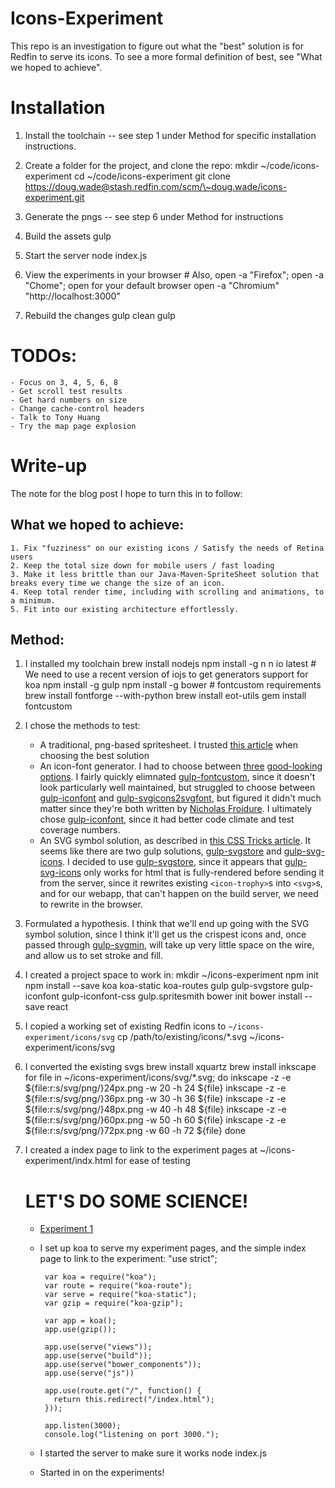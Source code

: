 # Icons-Experiment
This repo is an investigation to figure out what the "best" solution is for Redfin to serve its icons.  To see a more formal definition of best, see "What we hoped to achieve".

# Installation
1. Install the toolchain -- see step 1 under Method for specific installation instructions.

2. Create a folder for the project, and clone the repo:
		mkdir ~/code/icons-experiment
		cd ~/code/icons-experiment
		git clone https://doug.wade@stash.redfin.com/scm/\~doug.wade/icons-experiment.git

3. Generate the pngs -- see step 6 under Method for instructions

3. Build the assets
		gulp

4. Start the server
		node index.js

5. View the experiments in your browser
		# Also, open -a "Firefox"; open -a "Chome"; open for your default browser
		open -a "Chromium" "http://localhost:3000"

6. Rebuild the changes
		gulp clean
		gulp

# TODOs:
	- Focus on 3, 4, 5, 6, 8
	- Get scroll test results
	- Get hard numbers on size
	- Change cache-control headers
	- Talk to Tony Huang
	- Try the map page explosion

# Write-up
The note for the blog post I hope to turn this in to follow:

## What we hoped to achieve:
	1. Fix "fuzziness" on our existing icons / Satisfy the needs of Retina users
	2. Keep the total size down for mobile users / fast loading
	3. Make it less brittle than our Java-Maven-SpriteSheet solution that breaks every time we change the size of an icon.
	4. Keep total render time, including with scrolling and animations, to a minimum.
	5. Fit into our existing architecture effortlessly.

## Method:

1. I installed my toolchain
		brew install nodejs
		npm install -g n
		n io latest # We need to use a recent version of iojs to get generators support for koa
		npm install -g gulp
		npm install -g bower
		# fontcustom requirements
		brew install fontforge --with-python
		brew install eot-utils
		gem install fontcustom
2. I chose the methods to test:
	+ A traditional, png-based spritesheet.  I trusted [this article](http://frontendbabel.info/articles/css-sprites-with-gulp/) when choosing the best solution
	+ An icon-font generator.  I had to choose between [three](https://github.com/nfroidure/gulp-iconfont) [good-looking](https://github.com/nfroidure/gulp-svgicons2svgfont) [options](https://github.com/johanbrook/gulp-fontcustom).  I fairly quickly elimnated [gulp-fontcustom](https://github.com/johanbrook/gulp-fontcustom), since it doesn't look particularly well maintained, but struggled to choose between [gulp-iconfont](https://github.com/nfroidure/gulp-iconfont) and [gulp-svgicons2svgfont](https://github.com/nfroidure/gulp-svgicons2svgfont), but figured it didn't much matter since they're both written by [Nicholas Froidure](https://github.com/nfroidure).  I ultimately chose [gulp-iconfont](https://github.com/nfroidure/gulp-iconfont), since it had better code climate and test coverage numbers.
	+ An SVG symbol solution, as described in [this CSS Tricks article](https://css-tricks.com/svg-symbol-good-choice-icons/). It seems like there are two gulp solutions, [gulp-svgstore](https://github.com/w0rm/gulp-svgstore) and [gulp-svg-icons](https://github.com/coma/gulp-svg-icons).  I decided to use [gulp-svgstore](https://github.com/w0rm/gulp-svgstore), since it appears that [gulp-svg-icons](https://github.com/coma/gulp-svg-icons) only works for html that is fully-rendered before sending it from the server, since it rewrites existing `<icon-trophy>`s into `<svg>`s, and for our webapp, that can't happen on the build server, we need to rewrite in the browser.
3. Formulated a hypothesis.  I think that we'll end up going with the SVG symbol solution, since I think it'll get us the crispest icons and, once passed through [gulp-svgmin](https://github.com/ben-eb/gulp-svgmin), will take up very little space on the wire, and allow us to set stroke and fill.
4. I created a project space to work in:
		mkdir ~/icons-experiment
		npm init
		npm install --save koa koa-static koa-routes gulp gulp-svgstore gulp-iconfont gulp-iconfont-css gulp.spritesmith
		bower init
		bower install --save react
5. I copied a working set of existing Redfin icons to `~/icons-experiment/icons/svg`
		cp /path/to/existing/icons/*.svg ~/icons-experiment/icons/svg
6. I converted the existing svgs
		brew install xquartz
		brew install inkscape
		for file in ~/icons-experiment/icons/svg/*.svg; do
			inkscape -z -e ${file:r:s/svg/png/}24px.png -w 20 -h 24 ${file}
			inkscape -z -e ${file:r:s/svg/png/}36px.png -w 30 -h 36 ${file}
			inkscape -z -e ${file:r:s/svg/png/}48px.png -w 40 -h 48 ${file}
			inkscape -z -e ${file:r:s/svg/png/}60px.png -w 50 -h 60 ${file}
			inkscape -z -e ${file:r:s/svg/png/}72px.png -w 60 -h 72 ${file}
		done

7. I created a index page to link to the experiment pages at ~/icons-experiment/indx.html for ease of testing
		<!DOCTYPE html>
		<html>
		<head>
		<meta charset="UTF-8">
		</head>
		<body>
		<h1>LET'S DO SOME SCIENCE!</h1>
		<ul>
			<!-- Add one link per experiment -->
			<li><a href="/experiment1.html">Experiment 1</a></li>
		</body>
		</html>
8. I set up koa to serve my experiment pages, and the simple index page to link to the experiment:
		"use strict";

		var koa = require("koa");
		var route = require("koa-route");
		var serve = require("koa-static");
		var gzip = require("koa-gzip");

		var app = koa();
		app.use(gzip());

		app.use(serve("views"));
		app.use(serve("build"));
		app.use(serve("bower_components"));
		app.use(serve("js"))

		app.use(route.get("/", function() {
		  return this.redirect("/index.html");
		}));

		app.listen(3000);
		console.log("listening on port 3000.");

9. I started the server to make sure it works
		node index.js

10. Started in on the experiments!
